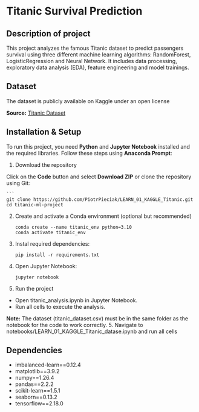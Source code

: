 # Titanic Survival Prediction
## Description of project
This project analyzes the famous Titanic dataset to predict passengers survival using three different machine learning algorithms: RandomForest, LogisticRegression and Neural Network. It includes data processing, exploratory data analysis (EDA), feature engineering and model trainings.
## Dataset 
The dataset is publicly available on Kaggle under an open license

**Source:** [Titanic Dataset](https://www.kaggle.com/datasets/yasserh/titanic-dataset)
## Installation & Setup
To run this project, you need **Python** and **Jupyter Notebook** installed and the required libraries. Follow these steps using **Anaconda Prompt**:

1. Download the repository

Click on the **Code** button and select **Download ZIP** or clone the repository using Git:  
 	
  	```
	git clone https://github.com/PiotrPieciak/LEARN_01_KAGGLE_Titanic.git
	cd titanic-ml-project
2. Create and activate a Conda environment (optional but recommended)

	```
	conda create --name titanic_env python=3.10
	conda activate titanic_env
3. Instal required dependencies:

 	```
	pip install -r requirements.txt
4. Open Jupyter Notebook:

 	```
 	jupyter notebook
5. Run the project
* Open titanic_analysis.ipynb in Jupyter Notebook.
* Run all cells to execute the analysis.

**Note:**  The dataset (titanic_dataset.csv) must be in the same folder as the notebook for the code to work correctly.
5. Navigate to notebooks/LEARN_01_KAGGLE_Titanic_datase.ipynb and run all cells
## Dependencies
* imbalanced-learn==0.12.4
* matplotlib==3.9.2
* numpy==1.26.4
* pandas==2.2.2
* scikit-learn==1.5.1
* seaborn==0.13.2
* tensorflow==2.18.0
